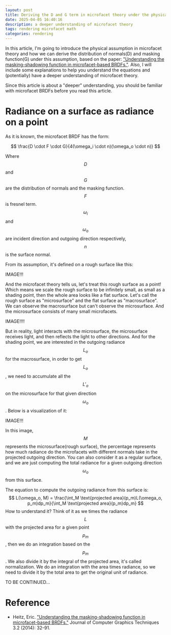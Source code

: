 ```yaml
---
layout: post
title: Deriving the D and G term in microfacet theory under the physical assumption
date: 2025-04-05 16:40:16
description: a deeper understanding of microfacet theory
tags: rendering microfacet math
categories: rendering
---
```


In this article, I'm going to introduce the physical assumption in microfacet theory and how we can derive the distribution of normals(D) and masking function(G) under this assumption, based on the paper: ["Understanding the masking-shadowing function in microfacet-based BRDFs."](https://jcgt.org/published/0003/02/03/). Also, I will include some explanations to help you understand the equations and (potentially) have a deeper understanding of microfacet theory. 

Since this article is about a "deeper" understanding, you should be familiar with microfacet BRDFs before you read this article.

# Radiance on a surface as radiance on a point

As it is known, the microfacet BRDF has the form:

$$
\frac{D \cdot F \cdot G}{4(\omega_i \cdot n)(\omega_o \cdot n)}
$$

Where $$D$$ and $$G$$ are the distribution of normals and the masking function. $$F$$ is fresnel term. $$\omega_i$$ and $$\omega_o$$ are incident direction and outgoing direction respectively, $$n$$ is the surface normal.

From its assumption, it's defined on a rough surface like this:

IMAGE!!!

And the microfacet theory tells us, let's treat this rough surface as a point! Which means we scale the rough surface to be infinitely small, as small as a shading point, then the whole area looks like a flat surface. Let's call the rough surface as "microsurface" and the flat surface as "macrosurface". We can observe the macrosurface but can't observe the microsurface. And the microsurface consists of many small microfacets.

IMAGE!!!!

But in reality, light interacts with the microsurface, the microsurface receives light, and then reflects the light to other directions. And for the shading point, we are interested in the outgoing radiance $$L_o$$ for the macrosurface, in order to get $$L_o$$, we need to accumulate all the $$L'_o$$ on the microsurface for that given direction $$\omega_o$$. Below is a visualization of it:

IMAGE!!!

In this image, $$M$$ represents the microsurface(rough surface), the percentage represents how much radiance do the microfacets with different normals take in the projected outgoing direction. You can also consider it as a regular surface, and we are just computing the total radiance for a given outgoing direction $$\omega_o$$ from this surface.

The equation to compute the outgoing radiance from this surface is:
$$
L(\omega_o, M) = \frac{\int_M \text{projected area}(p_m)L(\omega_o, p_m)dp_m}{\int_M \text{projected area}(p_m)dp_m}
$$
How to understand it? Think of it as we times the radiance $$L$$ with the projected area for a given point $$p_m$$, then we do an integration based on the $$p_m$$. We also divide it by the integral of the projected area, it's called normalization. We do an integration with the area times radiance, so we need to divide it by the total area to get the original unit of radiance.

TO BE CONTINUED...

# Reference

* Heitz, Eric. ["Understanding the masking-shadowing function in microfacet-based BRDFs."](https://jcgt.org/published/0003/02/03/) Journal of Computer Graphics Techniques 3.2 (2014): 32-91.